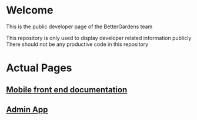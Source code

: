 # Welcome
This is the public developer page of the BetterGardens team

This repository is only used to display developer related information publicly
There should not be any productive code in this repository


# Actual Pages
## [Mobile front end documentation](https://bettergardens.github.io/developer_public_pages/mobile_docs/)

## [Admin App](https://bettergardens.github.io/developer_public_pages/admin_app/)
